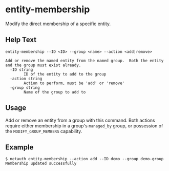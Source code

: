 # entity-membership

Modify the direct membership of a specific entity.

## Help Text

```
entity-membership --ID <ID> --group <name> --action <add|remove>

Add or remove the named entity from the named group.  Both the entity
and the group must exist already.
  -ID string
        ID of the entity to add to the group
  -action string
        Action to perform, must be 'add' or 'remove'
  -group string
        Name of the group to add to
```

## Usage

Add or remove an entity from a group with this command.  Both actions
require either membership in a group's `managed_by` group, or
possession of the `MODIFY_GROUP_MEMBERS` capability.

## Example

```shell
$ netauth entity-membership --action add --ID demo --group demo-group
Membership updated successfully
```
